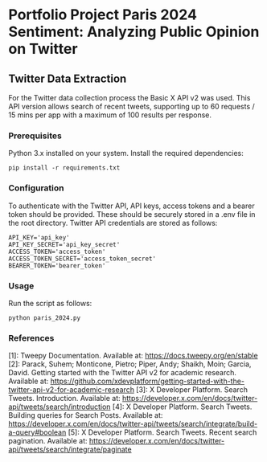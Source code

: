 # Portfolio Project Paris 2024 Sentiment: Analyzing Public Opinion on Twitter
## Twitter Data Extraction
For the Twitter data collection process the Basic X API v2 was used. This API version allows search of recent tweets, supporting up to 60 requests / 15 mins per app with a maximum of 100 results per response.

### Prerequisites
Python 3.x installed on your system.
Install the required dependencies:

    pip install -r requirements.txt

### Configuration
To authenticate with the Twitter API, API keys, access tokens and a bearer token should be provided. These should be securely stored in a .env file in the root directory.
Twitter API credentials are stored as follows:

    API_KEY='api_key'
    API_KEY_SECRET='api_key_secret'
    ACCESS_TOKEN='access_token'
    ACCESS_TOKEN_SECRET='access_token_secret'
    BEARER_TOKEN='bearer_token'

### Usage
Run the script as follows:

    python paris_2024.py

### References
[1]: Tweepy Documentation. Available at: https://docs.tweepy.org/en/stable
[2]: Parack, Suhem; Monticone, Pietro; Piper, Andy; Shaikh, Moin; Garcia, David. Getting started with the Twitter API v2 for academic research. Available at: https://github.com/xdevplatform/getting-started-with-the-twitter-api-v2-for-academic-research
[3]: X Developer Platform. Search Tweets. Introduction. Available at: https://developer.x.com/en/docs/twitter-api/tweets/search/introduction
[4]: X Developer Platform. Search Tweets. Building queries for Search Posts. Available at: https://developer.x.com/en/docs/twitter-api/tweets/search/integrate/build-a-query#boolean
[5]: X Developer Platform. Search Tweets. Recent search pagination. Available at: https://developer.x.com/en/docs/twitter-api/tweets/search/integrate/paginate